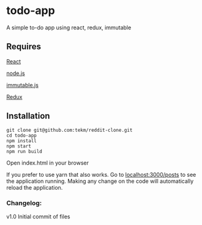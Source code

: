 # todo-app
A simple to-do app using react, redux, immutable 

## Requires

[React](https://reactjs.org/ "React")

[node.js](https://www.nodejs.org "Node.js")

[immutable.js](https://facebook.github.io/immutable-js/ "Immutable.js")

[Redux](https://redux.js.org/ "Redux")

## Installation
```
git clone git@github.com:tekm/reddit-clone.git
cd todo-app
npm install
npm start
npm run build
```
Open index.html in your browser

If you prefer to use yarn that also works.
Go to [localhost:3000/posts](http://localhost:3000/posts) to see the application running. Making any change on the code will automatically reload the application.

### Changelog:
v1.0
Initial commit of files
